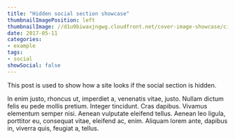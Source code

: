 ```yaml
---
title: "Hidden social section showcase"
thumbnailImagePosition: left
thumbnailImage: //d1u9biwaxjngwg.cloudfront.net/cover-image-showcase/city-750.jpg
date: 2017-05-11
categories:
- example
tags:
- social
showSocial: false
---
```


This post is used to show how a site looks if the social section is hidden.
<!--more-->

In enim justo, rhoncus ut, imperdiet a, venenatis vitae, justo. Nullam dictum felis eu pede mollis pretium. Integer tincidunt. Cras dapibus. Vivamus elementum semper nisi. Aenean vulputate eleifend tellus. Aenean leo ligula, porttitor eu, consequat vitae, eleifend ac, enim. Aliquam lorem ante, dapibus in, viverra quis, feugiat a, tellus.
